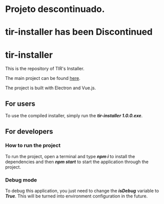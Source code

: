 # Projeto descontinuado.
# tir-installer has been Discontinued

# tir-installer

This is the repository of TIR's Installer.

The main project can be found [here](https://github.com/totvs/tir).

The project is built with Electron and Vue.js.

## For users

To use the compiled installer, simply run the **_tir-installer 1.0.0.exe_**.

## For developers

### How to run the project

To run the project, open a terminal and type **_npm i_** to install the dependencies and then **_npm start_** to start the application through the project.

### Debug mode

To debug this application, you just need to change the **_isDebug_** variable to **_True_**. This will be turned into environment configuration in the future.
